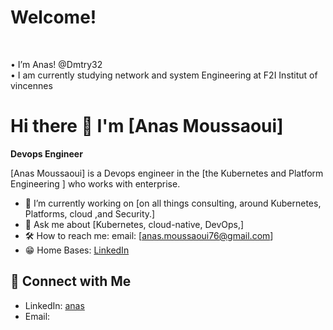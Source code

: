 <h1> Welcome! </h1> </br>

• I’m Anas! @Dmtry32 </br>
• I am currently studying network and system Engineering at F2I Institut of vincennes 
# Hi there 👋 I'm [Anas Moussaoui]

**Devops Engineer**

[Anas Moussaoui] is a Devops engineer  in the [the Kubernetes and Platform Engineering ] who works with  enterprise.

- 🔧 I’m currently working on [on all things consulting, around Kubernetes, Platforms, cloud ,and Security.]
- 💬 Ask me about [Kubernetes, cloud-native, DevOps,]
- 🛠️ How to reach me:  email: [anas.moussaoui76@gmail.com]
- 😁 Home Bases: [LinkedIn](https://www.linkedin.com/in/anas-moussaoui76/) 

## 🔗 Connect with Me


- LinkedIn: [anas](https://www.linkedin.com/in/anas-moussaoui76/)
- Email: [](mailto:your.email@domain.com)
